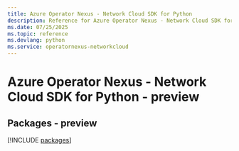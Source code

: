 ```yaml
---
title: Azure Operator Nexus - Network Cloud SDK for Python
description: Reference for Azure Operator Nexus - Network Cloud SDK for Python
ms.date: 07/25/2025
ms.topic: reference
ms.devlang: python
ms.service: operatornexus-networkcloud
---
```

# Azure Operator Nexus - Network Cloud SDK for Python - preview
## Packages - preview
[!INCLUDE [packages](operator-nexus---network-cloud-index.md)]